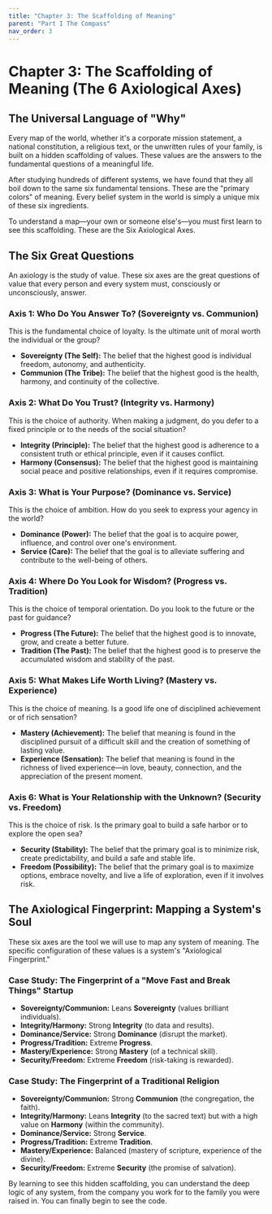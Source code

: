 ```yaml
---
title: "Chapter 3: The Scaffolding of Meaning"
parent: "Part I The Compass"
nav_order: 3
---
```

# Chapter 3: The Scaffolding of Meaning (The 6 Axiological Axes)

## The Universal Language of "Why"

Every map of the world, whether it's a corporate mission statement, a national constitution, a religious text, or the unwritten rules of your family, is built on a hidden scaffolding of values. These values are the answers to the fundamental questions of a meaningful life.

After studying hundreds of different systems, we have found that they all boil down to the same six fundamental tensions. These are the "primary colors" of meaning. Every belief system in the world is simply a unique mix of these six ingredients.

To understand a map—your own or someone else's—you must first learn to see this scaffolding. These are the Six Axiological Axes.

## The Six Great Questions

An axiology is the study of value. These six axes are the great questions of value that every person and every system must, consciously or unconsciously, answer.

### Axis 1: Who Do You Answer To? (Sovereignty vs. Communion)
This is the fundamental choice of loyalty. Is the ultimate unit of moral worth the individual or the group?
*   **Sovereignty (The Self):** The belief that the highest good is individual freedom, autonomy, and authenticity.
*   **Communion (The Tribe):** The belief that the highest good is the health, harmony, and continuity of the collective.

### Axis 2: What Do You Trust? (Integrity vs. Harmony)
This is the choice of authority. When making a judgment, do you defer to a fixed principle or to the needs of the social situation?
*   **Integrity (Principle):** The belief that the highest good is adherence to a consistent truth or ethical principle, even if it causes conflict.
*   **Harmony (Consensus):** The belief that the highest good is maintaining social peace and positive relationships, even if it requires compromise.

### Axis 3: What is Your Purpose? (Dominance vs. Service)
This is the choice of ambition. How do you seek to express your agency in the world?
*   **Dominance (Power):** The belief that the goal is to acquire power, influence, and control over one's environment.
*   **Service (Care):** The belief that the goal is to alleviate suffering and contribute to the well-being of others.

### Axis 4: Where Do You Look for Wisdom? (Progress vs. Tradition)
This is the choice of temporal orientation. Do you look to the future or the past for guidance?
*   **Progress (The Future):** The belief that the highest good is to innovate, grow, and create a better future.
*   **Tradition (The Past):** The belief that the highest good is to preserve the accumulated wisdom and stability of the past.

### Axis 5: What Makes Life Worth Living? (Mastery vs. Experience)
This is the choice of meaning. Is a good life one of disciplined achievement or of rich sensation?
*   **Mastery (Achievement):** The belief that meaning is found in the disciplined pursuit of a difficult skill and the creation of something of lasting value.
*   **Experience (Sensation):** The belief that meaning is found in the richness of lived experience—in love, beauty, connection, and the appreciation of the present moment.

### Axis 6: What is Your Relationship with the Unknown? (Security vs. Freedom)
This is the choice of risk. Is the primary goal to build a safe harbor or to explore the open sea?
*   **Security (Stability):** The belief that the primary goal is to minimize risk, create predictability, and build a safe and stable life.
*   **Freedom (Possibility):** The belief that the primary goal is to maximize options, embrace novelty, and live a life of exploration, even if it involves risk.

## The Axiological Fingerprint: Mapping a System's Soul

These six axes are the tool we will use to map any system of meaning. The specific configuration of these values is a system's "Axiological Fingerprint."

### Case Study: The Fingerprint of a "Move Fast and Break Things" Startup
*   **Sovereignty/Communion:** Leans **Sovereignty** (values brilliant individuals).
*   **Integrity/Harmony:** Strong **Integrity** (to data and results).
*   **Dominance/Service:** Strong **Dominance** (disrupt the market).
*   **Progress/Tradition:** Extreme **Progress**.
*   **Mastery/Experience:** Strong **Mastery** (of a technical skill).
*   **Security/Freedom:** Extreme **Freedom** (risk-taking is rewarded).

### Case Study: The Fingerprint of a Traditional Religion
*   **Sovereignty/Communion:** Strong **Communion** (the congregation, the faith).
*   **Integrity/Harmony:** Leans **Integrity** (to the sacred text) but with a high value on **Harmony** (within the community).
*   **Dominance/Service:** Strong **Service**.
*   **Progress/Tradition:** Extreme **Tradition**.
*   **Mastery/Experience:** Balanced (mastery of scripture, experience of the divine).
*   **Security/Freedom:** Extreme **Security** (the promise of salvation).

By learning to see this hidden scaffolding, you can understand the deep logic of any system, from the company you work for to the family you were raised in. You can finally begin to see the code.
